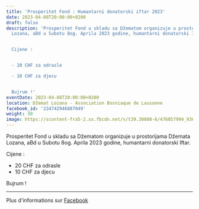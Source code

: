 ```yaml
---
title: 'Prosperitet Fond : Humantarni donatorski iftar 2023'
date: 2023-04-08T20:00:00+0200
draft: false
description: 'Prosperitet Fond u skladu sa Džematom organizuje u prostorijama Džemata
  Lozana, aBd u Subotu 8og. Aprila 2023 godine, humantarni donatorski Iftar.


  Cijene :


  - 20 CHF za odrasle

  - 10 CHF za djecu


  Bujrum !'
eventDate: 2023-04-08T20:00:00+0200
location: Džemat Lozana - Association Bosniaque de Lausanne
facebook_id: '224742946887049'
weight: 30
image: https://scontent-fra5-2.xx.fbcdn.net/v/t39.30808-6/476057994_936635281930405_1135964331823661885_n.jpg?_nc_cat=106&ccb=1-7&_nc_sid=9e60e4&_nc_ohc=g_37AJtTa7EQ7kNvwEH2vw8&_nc_oc=Adnpm5vH-EvTwUGwwf2S32vj13NW1zmb93A9nVOcSwubuj77NqySOaTMNkSQxKVuU5w&_nc_zt=23&_nc_ht=scontent-fra5-2.xx&edm=ABTKTjYEAAAA&_nc_gid=S4fa6V4iC58FI8AfZ5C9Cw&oh=00_AfIf0JLSmd833VokmuLPuxIfFLQfolQAdZsKfueUorvc-w&oe=68331B7D
---
```


Prosperitet Fond u skladu sa Džematom organizuje u prostorijama Džemata Lozana, aBd u Subotu 8og. Aprila 2023 godine, humantarni donatorski Iftar.

Cijene :

- 20 CHF za odrasle
- 10 CHF za djecu

Bujrum !

---

Plus d'informations sur [Facebook](https://facebook.com/events/224742946887049)